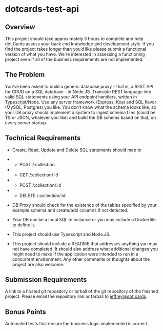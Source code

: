 # dotcards-test-api

## Overview

This project should take approximately 3 hours to complete and help dot.Cards assess your back end knowledge and development style.
If you find the project takes longer than you’d like please submit a functional version of what you have. We're interested in assessing a functioning project even if all of the business requirements are not implemented.

## The Problem

You’ve been asked to build a generic database proxy - that is, a REST API for CRUD on a SQL database - in Node.JS. Translate REST language into valid SQL statements using your API endpoint handlers, written in Typescript/Node. Use any server framework (Express, Koa) and SQL flavor (MySQL, Postgres) you like.
You don’t know what the schema looks like, so your DB proxy should implement a system to ingest schema files (could be TS or JSON, whatever you like) and build the DB schema based on that, on every server startup.

## Technical Requirements
- Create, Read, Update and Delete SQL statements should map to 
- - POST /:collection
- - GET /:collection/:id
- - POST /:collection/:id 
- - DELETE /:collection/:id

- DB Proxy should check for the existence of the tables specified by your example schema and create/add columns if not detected.
- Your DB can be a local SQLite instance or you may include a Dockerfile to define it.
- This project should use Typescript and Node.JS.
- This project should include a README that addresses anything you may not have completed. It should also address what additional changes you might need to make if the application were intended to run in a concurrent environment. Any other comments or thoughts about the project are also welcome.

## Submission Requirements
A link to a hosted git repository or tarball of the git repository of the finished project. Please email the repository link or tarball to jeffrey@dot.cards.

## Bonus Points
Automated tests that ensure the business logic implemented is correct.
